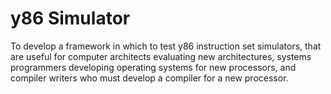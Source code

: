 # y86 Simulator

To develop a framework in which to test y86 instruction set simulators, that are useful for computer architects evaluating new architectures, systems programmers developing operating systems for new processors, and compiler writers who must develop a compiler for a new processor.
